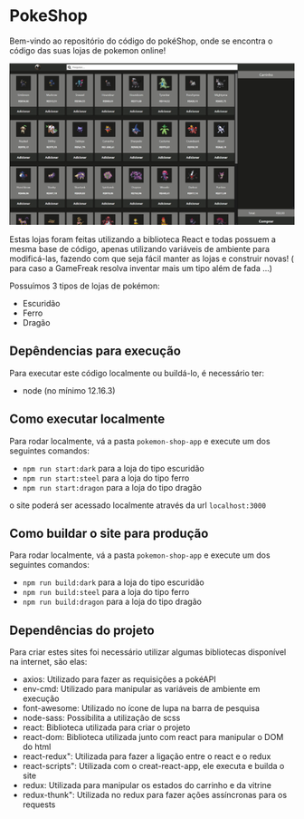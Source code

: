# PokeShop

Bem-vindo ao repositório do código do pokéShop, onde se encontra o código das suas lojas de pokemon online! 

![pokeShopImage.jpg](pokeShopImage.jpg)


Estas lojas foram feitas utilizando a biblioteca React e todas possuem a mesma base de código, apenas utilizando variáveis de ambiente para modificá-las, fazendo com que seja fácil manter as lojas e construir novas! ( para caso a GameFreak resolva inventar mais um tipo além de fada ...) 

Possuímos 3 tipos de lojas de pokémon:

 - Escuridão
 - Ferro
 - Dragão


## Depêndencias para execução

Para executar este código localmente ou buildá-lo, é necessário ter:
  - node (no mínimo 12.16.3)

## Como executar localmente

Para rodar localmente, vá a pasta `pokemon-shop-app` e execute um dos seguintes comandos:

- `npm run start:dark` para a loja do tipo escuridão
- `npm run start:steel` para a loja do tipo  ferro
- `npm run start:dragon` para a loja do tipo  dragão

o site poderá ser acessado localmente através da url `localhost:3000`


## Como buildar o site para produção

Para rodar localmente, vá a pasta `pokemon-shop-app` e execute um dos seguintes comandos:

- `npm run build:dark` para a loja do tipo escuridão
- `npm run build:steel` para a loja do tipo  ferro
- `npm run build:dragon` para a loja do tipo  dragão

## Dependências do projeto
 Para criar estes sites foi necessário utilizar algumas bibliotecas disponível na internet, são elas: 

 - axios: Utilizado para fazer as requisições a pokéAPI
 - env-cmd: Utilizado para manipular as variáveis de ambiente em execução
 - font-awesome: Utilizado no ícone de lupa na barra de pesquisa
 - node-sass: Possibilita a utilização de scss
 - react: Biblioteca utilizada para criar o projeto
 - react-dom: Biblioteca utilizada junto com react para manipular o DOM do html
 - react-redux": Utilizada para fazer a ligação entre o react e o redux
 - react-scripts": Utilizada com o creat-react-app, ele executa e builda o site
 - redux: Utilizada para manipular os estados do carrinho e da vitrine
 - redux-thunk": Utilizada no redux para fazer ações assíncronas para os requests

